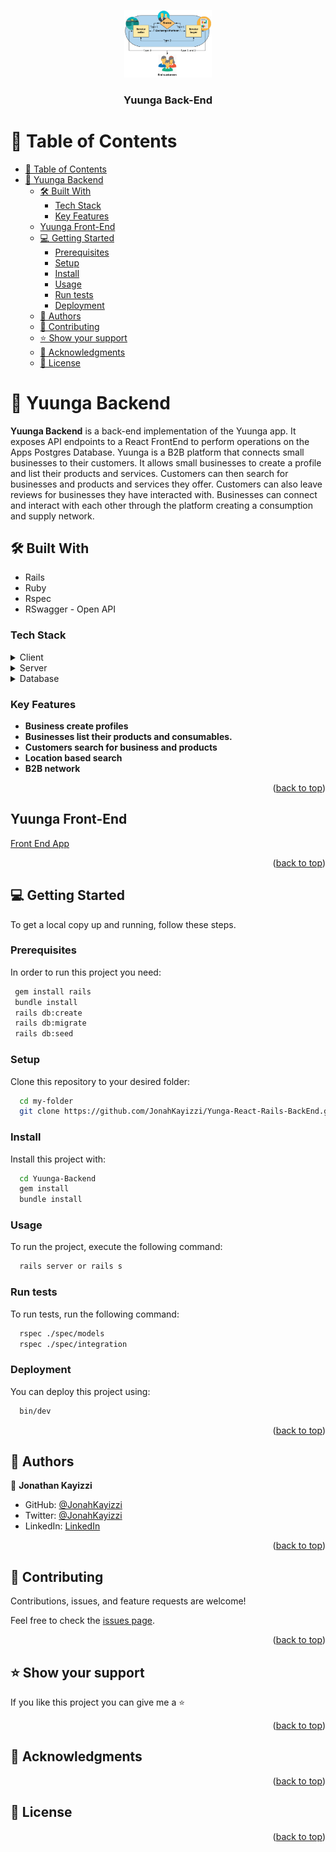 <a name="readme-top"></a>


<div align="center">
  <img src="yuunga.png" alt="logo" width="140"  height="auto" />
  <br/>

  <h3><b>Yuunga Back-End</b></h3>

</div>

<!-- TABLE OF CONTENTS -->

# 📗 Table of Contents

- [📗 Table of Contents](#-table-of-contents)
- [📖 Yuunga Backend ](#-yuunga-backend-)
  - [🛠 Built With ](#-built-with-)
    - [Tech Stack ](#tech-stack-)
    - [Key Features ](#key-features-)
  - [Yuunga Front-End](#yuunga-front-end)
  - [💻 Getting Started ](#-getting-started-)
    - [Prerequisites](#prerequisites)
    - [Setup](#setup)
    - [Install](#install)
    - [Usage](#usage)
    - [Run tests](#run-tests)
    - [Deployment](#deployment)
  - [👥 Authors ](#-authors-)
  - [🤝 Contributing ](#-contributing-)
  - [⭐️ Show your support ](#️-show-your-support-)
  - [🙏 Acknowledgments ](#-acknowledgments-)
  - [📝 License ](#-license-)

<!-- PROJECT DESCRIPTION -->

# 📖 Yuunga Backend <a name="about-project"></a>


**Yuunga Backend** is a back-end implementation of the Yuunga app. It exposes API endpoints to a React FrontEnd to perform operations on the Apps Postgres Database. Yuunga is a B2B platform that connects small businesses to their customers. It allows small businesses to create a profile and list their products and services. Customers can then search for businesses and products and services they offer. Customers can also leave reviews for businesses they have interacted with. Businesses can connect and interact with each other through the platform creating a consumption and supply network.

## 🛠 Built With <a name="built-with"></a>
- Rails
- Ruby
- Rspec
- RSwagger - Open API

### Tech Stack <a name="tech-stack"></a>


<details>
  <summary>Client</summary>
  <ul>
    <li><a href="https://reactjs.org/">React.js</a></li>
  </ul>
</details>

<details>
  <summary>Server</summary>
  <ul>
    <li><a href="https://rubyonrails.org/">Ruby on Rails</a></li>
  </ul>
</details>

<details>
<summary>Database</summary>
  <ul>
    <li><a href="https://www.postgresql.org/">PostgreSQL</a></li>
  </ul>
</details>

<!-- Features -->

### Key Features <a name="key-features"></a>


- **Business create profiles**
- **Businesses list their products and consumables.**
- **Customers search for business and products**
- **Location based search**
- **B2B network**

<p align="right">(<a href="#readme-top">back to top</a>)</p>

<!-- LIVE DEMO -->

## Yuunga Front-End

[Front End App](https://github.com/JonahKayizzi/Yunga-React-Rails-Front-End.git)

<p align="right">(<a href="#readme-top">back to top</a>)</p>

<!-- GETTING STARTED -->

## 💻 Getting Started <a name="getting-started"></a>


To get a local copy up and running, follow these steps.

### Prerequisites

In order to run this project you need:


```sh
 gem install rails
 bundle install
 rails db:create
 rails db:migrate
 rails db:seed
```


### Setup

Clone this repository to your desired folder:


```sh
  cd my-folder
  git clone https://github.com/JonahKayizzi/Yunga-React-Rails-BackEnd.git
```


### Install

Install this project with:


```sh
  cd Yuunga-Backend
  gem install
  bundle install
```


### Usage

To run the project, execute the following command:


```sh
  rails server or rails s
```


### Run tests

To run tests, run the following command:


```sh
  rspec ./spec/models
  rspec ./spec/integration
```


### Deployment

You can deploy this project using:


```sh
  bin/dev
```


<p align="right">(<a href="#readme-top">back to top</a>)</p>


## 👥 Authors <a name="authors"></a>

👤 **Jonathan Kayizzi**

- GitHub: [@JonahKayizzi](https://github.com/JonahKayizzi)
- Twitter: [@JonahKayizzi](https://twitter.com/JonahKayizzi)
- LinkedIn: [LinkedIn](https://www.linkedin.com/in/jonathan-kayizzi/)

<p align="right">(<a href="#readme-top">back to top</a>)</p>


<!-- CONTRIBUTING -->

## 🤝 Contributing <a name="contributing"></a>

Contributions, issues, and feature requests are welcome!

Feel free to check the [issues page](https://github.com/JonahKayizzi/Yunga-React-Rails-BackEnd/issues).

<p align="right">(<a href="#readme-top">back to top</a>)</p>

<!-- SUPPORT -->

## ⭐️ Show your support <a name="support"></a>


If you like this project you can give me a ⭐️

<p align="right">(<a href="#readme-top">back to top</a>)</p>

<!-- ACKNOWLEDGEMENTS -->

## 🙏 Acknowledgments <a name="acknowledgements"></a>



<p align="right">(<a href="#readme-top">back to top</a>)</p>


<!-- LICENSE -->

## 📝 License <a name="license"></a>

<p align="right">(<a href="#readme-top">back to top</a>)</p>
